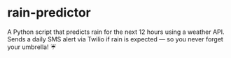 # rain-predictor
A Python script that predicts rain for the next 12 hours using a weather API. Sends a daily SMS alert via Twilio if rain is expected — so you never forget your umbrella! ☔
